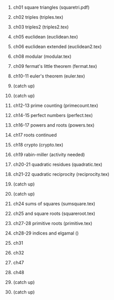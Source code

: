 1. ch01 square triangles (squaretri.pdf)
2. ch02 triples (triples.tex)

3. ch03 triples2 (triples2.tex)
4. ch05 euclidean (euclidean.tex)

5. ch06 euclidean extended (euclidean2.tex)
6. ch08 modular (modular.tex)

7. ch09 fermat's little theorem (fermat.tex)
8. ch10-11 euler's theorem (euler.tex)

9. (catch up)
10. (catch up)

11. ch12-13 prime counting (primecount.tex)
12. ch14-15 perfect numbers (perfect.tex)

13. ch16-17 powers and roots (powers.tex)
14. ch17 roots continued

15. ch18 crypto (crypto.tex)
16. ch19 rabin-miller (activity needed)

17. ch20-21 quadratic residues (quadratic.tex)
18. ch21-22 quadratic reciprocity (reciprocity.tex)

19. (catch up)
20. (catch up)

21. ch24 sums of squares (sumsquare.tex)
22. ch25 and square roots (squareroot.tex)

23. ch27-28 primitive roots (primitive.tex)
24. ch28-29 indices and elgamal ()

25. ch31
26. ch32

27. ch47
28. ch48

29. (catch up)
30. (catch up)